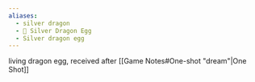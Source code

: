 ```yaml
---
aliases:
  - silver dragon
  - 🥚 Silver Dragon Egg
  - Silver dragon egg
---
```


living dragon egg, received after [[Game Notes#One-shot "dream"|One Shot]]
